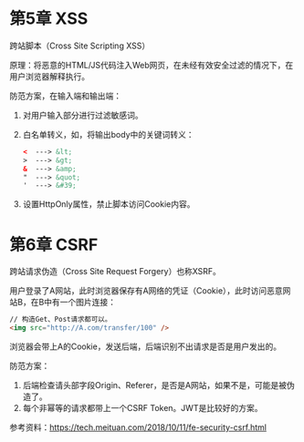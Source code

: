 

# 第5章 XSS

跨站脚本（Cross Site Scripting XSS）

原理：将恶意的HTML/JS代码注入Web网页，在未经有效安全过滤的情况下，在用户浏览器解释执行。

防范方案，在输入端和输出端：

1. 对用户输入部分进行过滤敏感词。

2. 白名单转义，如，将输出body中的关键词转义：

   ```html
   <  ---> &lt;
   >  ---> &gt;
   &  ---> &amp;
   "  ---> &quot;
   '  ---> &#39;
   ```

3. 设置HttpOnly属性，禁止脚本访问Cookie内容。





# 第6章 CSRF

跨站请求伪造（Cross Site Request Forgery）也称XSRF。

用户登录了A网站，此时浏览器保存有A网络的凭证（Cookie），此时访问恶意网站B，在B中有一个图片连接：

```html
// 构造Get、Post请求都可以。
<img src="http://A.com/transfer/100" />
```

浏览器会带上A的Cookie，发送后端，后端识别不出请求是否是用户发出的。

防范方案：

1. 后端检查请头部字段Origin、Referer，是否是A网站，如果不是，可能是被伪造了。
2. 每个非幂等的请求都带上一个CSRF Token。JWT是比较好的方案。



参考资料：https://tech.meituan.com/2018/10/11/fe-security-csrf.html









